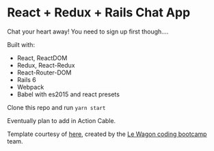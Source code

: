 
# React + Redux + Rails Chat App

Chat your heart away! You need to sign up first though....

 Built with:

- React, ReactDOM
- Redux, React-Redux
- React-Router-DOM
- Rails 6
- Webpack
- Babel with es2015 and react presets

Clone this repo and run ```yarn start```

Eventually plan to add in Action Cable.

Template courtesy of [here](https://github.com/lewagon/rails-templates), created by the [Le Wagon coding bootcamp](https://www.lewagon.com) team.

